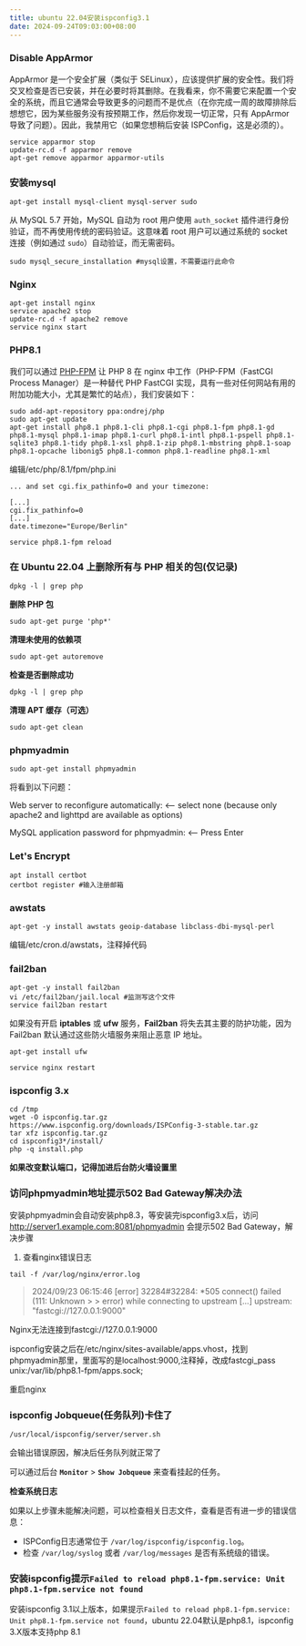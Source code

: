 ```yaml
---
title: ubuntu 22.04安装ispconfig3.1
date: 2024-09-24T09:03:00+08:00
---
```

### Disable AppArmor

AppArmor 是一个安全扩展（类似于 SELinux），应该提供扩展的安全性。我们将交叉检查是否已安装，并在必要时将其删除。在我看来，你不需要它来配置一个安全的系统，而且它通常会导致更多的问题而不是优点（在你完成一周的故障排除后想想它，因为某些服务没有按预期工作，然后你发现一切正常，只有 AppArmor 导致了问题）。因此，我禁用它（如果您想稍后安装 ISPConfig，这是必须的）。

```
service apparmor stop  
update-rc.d -f apparmor remove  
apt-get remove apparmor apparmor-utils
```

### 安装mysql

```
apt-get install mysql-client mysql-server sudo
```

从 MySQL 5.7 开始，MySQL 自动为 root 用户使用 `auth_socket` 插件进行身份验证，而不再使用传统的密码验证。这意味着 root 用户可以通过系统的 socket 连接（例如通过 `sudo`）自动验证，而无需密码。

```
sudo mysql_secure_installation #mysql设置，不需要运行此命令
```

### Nginx

```
apt-get install nginx
service apache2 stop
update-rc.d -f apache2 remove
service nginx start
```

### PHP8.1

我们可以通过 [PHP-FPM](http://php-fpm.org/) 让 PHP 8 在 nginx 中工作（PHP-FPM（FastCGI Process Manager）是一种替代 PHP FastCGI 实现，具有一些对任何网站有用的附加功能大小，尤其是繁忙的站点），我们安装如下：

```
sudo add-apt-repository ppa:ondrej/php
sudo apt-get update
apt-get install php8.1 php8.1-cli php8.1-cgi php8.1-fpm php8.1-gd php8.1-mysql php8.1-imap php8.1-curl php8.1-intl php8.1-pspell php8.1-sqlite3 php8.1-tidy php8.1-xsl php8.1-zip php8.1-mbstring php8.1-soap php8.1-opcache libonig5 php8.1-common php8.1-readline php8.1-xml
```

编辑/etc/php/8.1/fpm/php.ini

```
... and set cgi.fix_pathinfo=0 and your timezone:

[...]
cgi.fix_pathinfo=0
[...]
date.timezone="Europe/Berlin"
```

```
service php8.1-fpm reload
```

### 在 Ubuntu 22.04 上删除所有与 PHP 相关的包(仅记录)

```
dpkg -l | grep php
```

**删除 PHP 包**

```
sudo apt-get purge 'php*'
```

**清理未使用的依赖项**

```
sudo apt-get autoremove
```

**检查是否删除成功**

```
dpkg -l | grep php
```

**清理 APT 缓存（可选）**

```
sudo apt-get clean
```

### phpmyadmin

```
sudo apt-get install phpmyadmin
```

将看到以下问题：

Web server to reconfigure automatically: <-- select none (because only apache2 and lighttpd are available as options)

MySQL application password for phpmyadmin: <-- Press Enter

### Let's Encrypt

```
apt install certbot
certbot register #输入注册邮箱
```

### awstats

```
apt-get -y install awstats geoip-database libclass-dbi-mysql-perl
```

编辑/etc/cron.d/awstats，注释掉代码

### fail2ban

```
apt-get -y install fail2ban
vi /etc/fail2ban/jail.local #监测写这个文件
service fail2ban restart
```

如果没有开启 **iptables** 或 **ufw** 服务，**Fail2ban** 将失去其主要的防护功能，因为 Fail2ban 默认通过这些防火墙服务来阻止恶意 IP 地址。

`apt-get install ufw`

`service nginx restart`

### ispconfig 3.x

```
cd /tmp  
wget -O ispconfig.tar.gz https://www.ispconfig.org/downloads/ISPConfig-3-stable.tar.gz  
tar xfz ispconfig.tar.gz  
cd ispconfig3*/install/
php -q install.php
```

**如果改变默认端口，记得加进后台防火墙设置里**

### 访问phpmyadmin地址提示502 Bad Gateway解决办法

安装phpmyadmin会自动安装php8.3，等安装完ispconfig3.x后，访问 http://server1.example.com:8081/phpmyadmin 会提示502 Bad Gateway，解决步骤

1. 查看nginx错误日志

`tail -f /var/log/nginx/error.log`

> 2024/09/23 06:15:46 [error] 32284#32284: *505 connect() failed (111: Unknown > >    error) while connecting to upstream
> [...]
> upstream: "fastcgi://127.0.0.1:9000"

Nginx无法连接到fastcgi://127.0.0.1:9000

ispconfig安装之后在/etc/nginx/sites-available/apps.vhost，找到phpmyadmin那里，里面写的是localhost:9000,注释掉，改成fastcgi_pass unix:/var/lib/php8.1-fpm/apps.sock;

重启nginx

### ispconfig Jobqueue(任务队列)卡住了

`/usr/local/ispconfig/server/server.sh`

会输出错误原因，解决后任务队列就正常了

可以通过后台 **`Monitor`** > **`Show Jobqueue`** 来查看挂起的任务。

**检查系统日志**

如果以上步骤未能解决问题，可以检查相关日志文件，查看是否有进一步的错误信息：

- ISPConfig日志通常位于 `/var/log/ispconfig/ispconfig.log`。
- 检查 `/var/log/syslog` 或者 `/var/log/messages` 是否有系统级的错误。

### 安装ispconfig提示`Failed to reload php8.1-fpm.service: Unit php8.1-fpm.service not found`

安装ispconfig 3.1以上版本，如果提示`Failed to reload php8.1-fpm.service: Unit php8.1-fpm.service not found`，ubuntu 22.04默认是php8.1，ispconfig 3.X版本支持php 8.1

